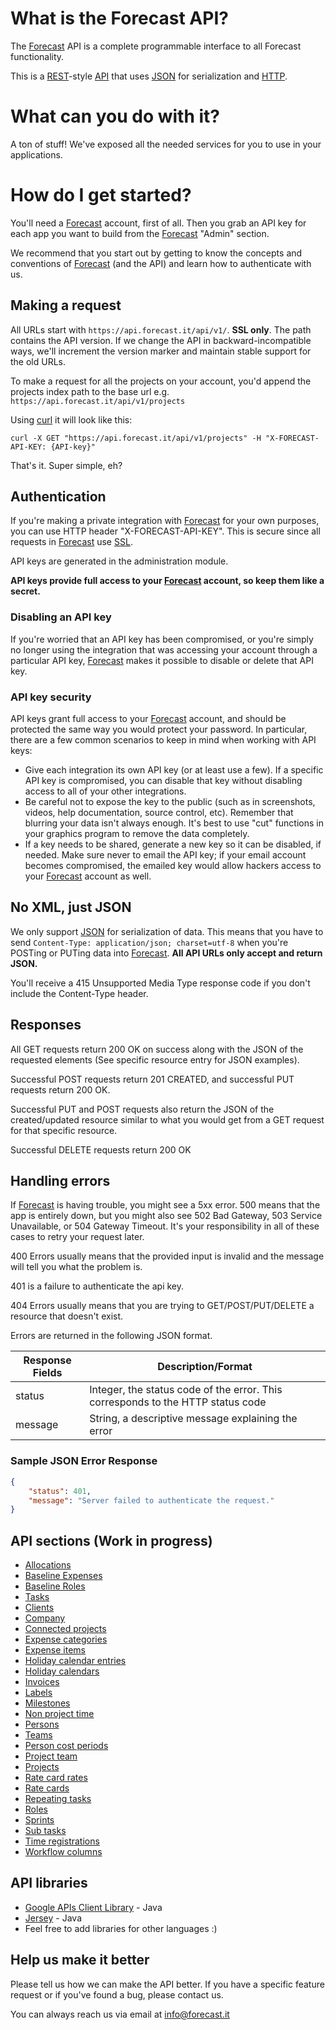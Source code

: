 # What is the Forecast API?

The [Forecast](https://www.forecast.it) API is a complete programmable interface to all Forecast functionality.

This is a [REST](http://en.wikipedia.org/wiki/Representational_state_transfer)-style [API](http://en.wikipedia.org/wiki/Application_programming_interface) that uses [JSON](http://json.org/) for serialization and [HTTP](http://en.wikipedia.org/wiki/Hypertext_Transfer_Protocol).

# What can you do with it?

A ton of stuff! We've exposed all the needed services for you to use in your applications.

# How do I get started?

You'll need a [Forecast](https://www.forecast.it) account, first of all. Then you grab an API key for each app you want to build from the [Forecast](https://www.forecast.it) "Admin" section.

We recommend that you start out by getting to know the concepts and conventions of [Forecast](https://www.forecast.it) (and the API) and learn how to authenticate with us.

## Making a request

All URLs start with `https://api.forecast.it/api/v1/`. **SSL only**. The path contains the API version. If we change the API in backward-incompatible ways, we'll increment the version marker and maintain stable support for the old URLs.

To make a request for all the projects on your account, you'd append the projects index path to the base url e.g. `https://api.forecast.it/api/v1/projects`

Using [curl](http://curl.haxx.se/) it will look like this:

```shell
curl -X GET "https://api.forecast.it/api/v1/projects" -H "X-FORECAST-API-KEY: {API-key}"
```

That's it. Super simple, eh?

## Authentication

If you're making a private integration with [Forecast](https://www.forecast.it) for your own purposes, you can use HTTP header "X-FORECAST-API-KEY". This is secure since all requests in [Forecast](https://www.forecast.it) use [SSL](http://en.wikipedia.org/wiki/Transport_Layer_Security).

API keys are generated in the administration module.

**API keys provide full access to your [Forecast](https://www.forecast.it) account, so keep them like a secret.**

### Disabling an API key

If you're worried that an API key has been compromised, or you're simply no longer using the integration that was accessing your account through a particular API key, [Forecast](https://www.forecast.it) makes it possible to disable or delete that API key.

### API key security

API keys grant full access to your [Forecast](https://www.forecast.it) account, and should be protected the same way you would protect your password. In particular, there are a few common scenarios to keep in mind when working with API keys:

-   Give each integration its own API key (or at least use a few). If a specific API key is compromised, you can disable that key without disabling access to all of your other integrations.
-   Be careful not to expose the key to the public (such as in screenshots, videos, help documentation, source control, etc). Remember that blurring your data isn't always enough. It's best to use "cut" functions in your graphics program to remove the data completely.
-   If a key needs to be shared, generate a new key so it can be disabled, if needed. Make sure never to email the API key; if your email account becomes compromised, the emailed key would allow hackers access to your [Forecast](https://www.forecast.it) account as well.

## No XML, just JSON

We only support [JSON](http://json.org/) for serialization of data. This means that you have to send `Content-Type: application/json; charset=utf-8` when you're POSTing or PUTing data into [Forecast](https://www.forecast.it). **All API URLs only accept and return JSON.**

You'll receive a 415 Unsupported Media Type response code if you don't include the Content-Type header.

## Responses

All GET requests return 200 OK on success along with the JSON of the requested elements (See specific resource entry for JSON examples).

Successful POST requests return 201 CREATED, and successful PUT requests return 200 OK.

Successful PUT and POST requests also return the JSON of the created/updated resource similar to what you would get from a GET request for that specific resource.

Successful DELETE requests return 200 OK

## Handling errors

If [Forecast](https://www.forecast.it) is having trouble, you might see a 5xx error. 500 means that the app is entirely down, but you might also see 502 Bad Gateway, 503 Service Unavailable, or 504 Gateway Timeout. It's your responsibility in all of these cases to retry your request later.

400 Errors usually means that the provided input is invalid and the message will tell you what the problem is.

401 is a failure to authenticate the api key.

404 Errors usually means that you are trying to GET/POST/PUT/DELETE a resource that doesn't exist.

Errors are returned in the following JSON format.

| Response Fields | Description/Format                                                              |
| --------------- | ------------------------------------------------------------------------------- |
| status          | Integer, the status code of the error. This corresponds to the HTTP status code |
| message         | String, a descriptive message explaining the error                              |

### Sample JSON Error Response

```json
{
	"status": 401,
	"message": "Server failed to authenticate the request."
}
```

## API sections (Work in progress)

-   [Allocations](sections/allocations.md#allocations)
-   [Baseline Expenses](sections/baseline_expenses.md#baseline_expenses)
-   [Baseline Roles](sections/baseline_roles.md#baselines_roles)
-   [Tasks](sections/tasks.md#tasks)
-   [Clients](sections/clients.md#clients)
-   [Company](sections/company.md#company)
-   [Connected projects](sections/connected_projects.md#connected-projects)
-   [Expense categories](sections/expense_categories.md#expense-categories)
-   [Expense items](sections/expense_items.md#expense-items)
-   [Holiday calendar entries](sections/holiday_calendar_entries.md#holiday-calendar-entries)
-   [Holiday calendars](sections/holiday_calendars.md#holiday-calendars)
-   [Invoices](sections/invoices.md#invoices)
-   [Labels](sections/labels.md#labels)
-   [Milestones](sections/milestones.md#milestones)
-   [Non project time](sections/non_project_time.md#non-project-time)
-   [Persons](sections/persons.md#persons)
-   [Teams](sections/teams.md#teams)
-   [Person cost periods](sections/person_cost_periods.md#person-cost-periods)
-   [Project team](sections/project_team.md#project-team)
-   [Projects](sections/projects.md#projects)
-   [Rate card rates](sections/rate_card_rates.md#rate-card-rates)
-   [Rate cards](sections/rate_cards.md#rate-cards)
-   [Repeating tasks](sections/repeating_tasks.md#repeating-tasks)
-   [Roles](sections/roles.md#roles)
-   [Sprints](sections/sprints.md#sprints)
-   [Sub tasks](sections/sub_tasks.md#sub-tasks)
-   [Time registrations](sections/time_registrations.md#time-registrations)
-   [Workflow columns](sections/workflow_columns.md#workflow-columns)

## API libraries

-   [Google APIs Client Library](https://code.google.com/p/google-api-java-client/) - Java
-   [Jersey](https://jersey.java.net/) - Java
-   Feel free to add libraries for other languages :)

## Help us make it better

Please tell us how we can make the API better. If you have a specific feature request or if you've found a bug, please contact us.

You can always reach us via email at info@forecast.it
